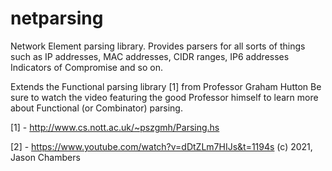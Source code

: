 # netparsing

Network Element parsing library. Provides parsers for all sorts of
things such as IP addresses, MAC addresses, CIDR ranges, IP6 addresses
Indicators of Compromise and so on.

Extends the Functional parsing library [1] from Professor Graham Hutton
Be sure to watch the video featuring the good Professor himself
to learn more about Functional (or Combinator) parsing.

[1] - http://www.cs.nott.ac.uk/~pszgmh/Parsing.hs

[2] - https://www.youtube.com/watch?v=dDtZLm7HIJs&t=1194s
(c) 2021, Jason Chambers

